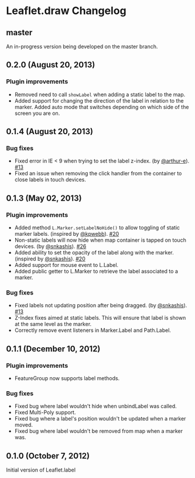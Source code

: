 Leaflet.draw Changelog
======================

## master

An in-progress version being developed on the master branch.

## 0.2.0 (August 20, 2013)

### Plugin improvements

 * Removed need to call `showLabel` when adding a static label to the map.
 * Added support for changing the direction of the label in relation to the marker. Added auto mode that switches depending on which side of the screen you are on.

## 0.1.4 (August 20, 2013)

### Bug fixes

 * Fixed error in IE < 9 when trying to set the label z-index. (by [@arthur-e](https://github.com/arthur-e)). [#13](https://github.com/Leaflet/Leaflet.label/pull/25)
 * Fixed an issue when removing the click handler from the container to close labels in touch devices.

## 0.1.3 (May 02, 2013)

### Plugin improvements

 * Added method `L.Marker.setLabelNoHide()` to allow toggling of static marker labels. (inspired by [@kpwebb](https://github.com/kpwebb)). [#20](https://github.com/Leaflet/Leaflet.label/pull/20)
 * Non-static labels will now hide when map container is tapped on touch devices. (by [@snkashis](https://github.com/snkashis)). [#26](https://github.com/Leaflet/Leaflet.label/pull/26)
 * Added ability to set the opacity of the label along with the marker. (inspired by [@snkashis](https://github.com/snkashis)). [#20](https://github.com/Leaflet/Leaflet.label/pull/27)
 * Added support for mouse event to L.Label.
 * Added public getter to L.Marker to retrieve the label associated to a marker.

### Bug fixes

 * Fixed labels not updating position after being dragged. (by [@snkashis](https://github.com/snkashis)). [#13](https://github.com/Leaflet/Leaflet.label/pull/13)
 * Z-Index fixes aimed at static labels. This will ensure that label is shown at the same level as the marker.
 * Correctly remove event listeners in Marker.Label and Path.Label.

## 0.1.1 (December 10, 2012)

### Plugin improvements

 * FeatureGroup now supports label methods.

### Bug fixes

 * Fixed bug where label wouldn't hide when unbindLabel was called.
 * Fixed Multi-Poly support.
 * Fixed bug where a label's position wouldn't be updated when a marker moved.
 * Fixed bug where label wouldn't be removed from map when a marker was. 

## 0.1.0 (October 7, 2012)

Initial version of Leaflet.label
